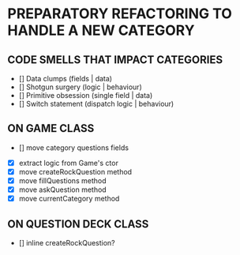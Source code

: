 # PREPARATORY REFACTORING TO HANDLE A NEW CATEGORY 

## CODE SMELLS THAT IMPACT CATEGORIES
- [] Data clumps (fields | data)
- [] Shotgun surgery (logic | behaviour)
- [] Primitive obsession (single field | data)
- [] Switch statement (dispatch logic | behaviour)

## ON GAME CLASS
- [] move category questions fields
- [X] extract logic from Game's ctor
- [X] move createRockQuestion method
- [X] move fillQuestions method
- [X] move askQuestion method
- [X] move currentCategory method

## ON QUESTION DECK CLASS
- [] inline createRockQuestion?
